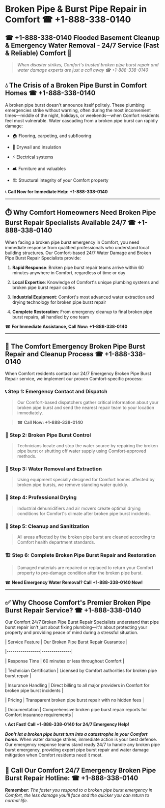 # Broken Pipe & Burst Pipe Repair in Comfort ☎ +1-888-338-0140  
## ☎ +1-888-338-0140 Flooded Basement Cleanup & Emergency Water Removal - 24/7 Service (Fast & Reliable) Comfort 🚨  

> *When disaster strikes, Comfort's trusted broken pipe burst repair and water damage experts are just a call away ☎ +1-888-338-0140*  

## 💧 The Crisis of a Broken Pipe Burst in Comfort Homes ☎ +1-888-338-0140  

A broken pipe burst doesn't announce itself politely. These plumbing emergencies strike without warning, often during the most inconvenient times—middle of the night, holidays, or weekends—when Comfort residents feel most vulnerable. Water cascading from a broken pipe burst can rapidly damage:  

* 🏠 Flooring, carpeting, and subflooring  
* 🧱 Drywall and insulation  
* ⚡ Electrical systems  
* 🛋️ Furniture and valuables  
* 🏗️ Structural integrity of your Comfort property  

📞 **Call Now for Immediate Help: +1-888-338-0140**  

---  

## ⏱️ Why Comfort Homeowners Need Broken Pipe Burst Repair Specialists Available 24/7 ☎ +1-888-338-0140  

When facing a broken pipe burst emergency in Comfort, you need immediate response from qualified professionals who understand local building structures. Our Comfort-based 24/7 Water Damage and Broken Pipe Burst Repair Specialists provide:  

1. **Rapid Response**: Broken pipe burst repair teams arrive within 60 minutes anywhere in Comfort, regardless of time or day  
2. **Local Expertise**: Knowledge of Comfort's unique plumbing systems and broken pipe burst repair codes  
3. **Industrial Equipment**: Comfort's most advanced water extraction and drying technology for broken pipe burst repair  
4. **Complete Restoration**: From emergency cleanup to final broken pipe burst repairs, all handled by one team  

☎ **For Immediate Assistance, Call Now: +1-888-338-0140**  

---  

## 🔧 The Comfort Emergency Broken Pipe Burst Repair and Cleanup Process ☎ +1-888-338-0140  

When Comfort residents contact our 24/7 Emergency Broken Pipe Burst Repair service, we implement our proven Comfort-specific process:  

### 📞 Step 1: Emergency Contact and Dispatch  
> Our Comfort-based dispatchers gather critical information about your broken pipe burst and send the nearest repair team to your location immediately.  
> ☎ **Call Now: +1-888-338-0140**  

### 🚿 Step 2: Broken Pipe Burst Control  
> Technicians locate and stop the water source by repairing the broken pipe burst or shutting off water supply using Comfort-approved methods.  

### 🌊 Step 3: Water Removal and Extraction  
> Using equipment specially designed for Comfort homes affected by broken pipe bursts, we remove standing water quickly.  

### 💨 Step 4: Professional Drying  
> Industrial dehumidifiers and air movers create optimal drying conditions for Comfort's climate after broken pipe burst incidents.  

### 🧼 Step 5: Cleanup and Sanitization  
> All areas affected by the broken pipe burst are cleaned according to Comfort health department standards.  

### 🏗️ Step 6: Complete Broken Pipe Burst Repair and Restoration  
> Damaged materials are repaired or replaced to return your Comfort property to pre-damage condition after the broken pipe burst.  

☎ **Need Emergency Water Removal? Call +1-888-338-0140 Now!**  

---  

## ✅ Why Choose Comfort's Premier Broken Pipe Burst Repair Service? ☎ +1-888-338-0140  

Our Comfort 24/7 Broken Pipe Burst Repair Specialists understand that pipe burst repair isn't just about fixing plumbing—it's about protecting your property and providing peace of mind during a stressful situation.  

| Service Feature | Our Broken Pipe Burst Repair Guarantee |  
|-----------------|---------------|  
| Response Time | 60 minutes or less throughout Comfort |  
| Technician Certification | Licensed by Comfort authorities for broken pipe burst repair |  
| Insurance Handling | Direct billing to all major providers in Comfort for broken pipe burst incidents |  
| Pricing | Transparent broken pipe burst repair with no hidden fees |  
| Documentation | Comprehensive broken pipe burst repair reports for Comfort insurance requirements |  

📞 **Act Fast! Call +1-888-338-0140 for 24/7 Emergency Help!**  

***Don't let a broken pipe burst turn into a catastrophe in your Comfort home.*** When water damage strikes, immediate action is your best defense. Our emergency response teams stand ready 24/7 to handle any broken pipe burst emergency, providing expert pipe burst repair and water damage mitigation when Comfort residents need it most.  

## 📱 Call Our Comfort 24/7 Emergency Broken Pipe Burst Repair Hotline: ☎ +1-888-338-0140  

**Remember**: *The faster you respond to a broken pipe burst emergency in Comfort, the less damage you'll face and the quicker you can return to normal life.*
